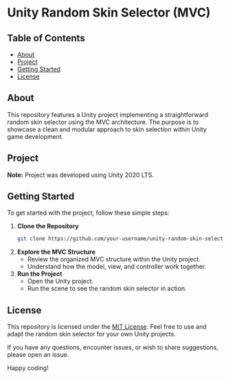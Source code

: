 # Unity Random Skin Selector (MVC)

## Table of Contents

- [About](#about)
- [Project](#project)
- [Getting Started](#getting-started)
- [License](#license)

## <a name="about"></a> About

This repository features a Unity project implementing a straightforward random skin selector using the MVC architecture. The purpose is to showcase a clean and modular approach to skin selection within Unity game development.

## <a name="project"></a> Project

**Note:** Project was developed using Unity 2020 LTS.

## <a name="getting-started"></a> Getting Started

To get started with the project, follow these simple steps:

1. **Clone the Repository**
   ```bash
   git clone https://github.com/your-username/unity-random-skin-selector.git
2. **Explore the MVC Structure**
   - Review the organized MVC structure within the Unity project.
   - Understand how the model, view, and controller work together.
3. **Run the Project**
   - Open the Unity project.
   - Run the scene to see the random skin selector in action.

## <a name="license"></a> License

This repository is licensed under the [MIT License](https://opensource.org/license/mit/). Feel free to use and adapt the random skin selector for your own Unity projects.

If you have any questions, encounter issues, or wish to share suggestions, please open an issue.

Happy coding!

